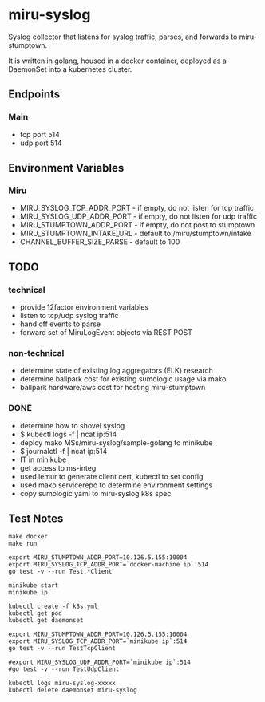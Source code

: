 # miru-syslog

Syslog collector that listens for syslog traffic, parses, and forwards to miru-stumptown.

It is written in golang, housed in a docker container, deployed as a DaemonSet into a kubernetes cluster.

## Endpoints

### Main

* tcp port 514
* udp port 514

## Environment Variables

### Miru

* MIRU_SYSLOG_TCP_ADDR_PORT - if empty, do not listen for tcp traffic
* MIRU_SYSLOG_UDP_ADDR_PORT - if empty, do not listen for udp traffic
* MIRU_STUMPTOWN_ADDR_PORT - if empty, do not post to stumptown
* MIRU_STUMPTOWN_INTAKE_URL - default to /miru/stumptown/intake
* CHANNEL_BUFFER_SIZE_PARSE - default to 100

## TODO

### technical

* provide 12factor environment variables
* listen to tcp/udp syslog traffic
* hand off events to parse
* forward set of MiruLogEvent objects via REST POST

### non-technical

* determine state of existing log aggregators (ELK) research
* determine ballpark cost for existing sumologic usage via mako
* ballpark hardware/aws cost for hosting miru-stumptown

### DONE

* determine how to shovel syslog
* $ kubectl logs <mako ms pods> -f | ncat ip:514
* deploy mako MSs/miru-syslog/sample-golang to minikube
* $ journalctl -f | ncat ip:514
* IT in minikube
* get access to ms-integ
* used lemur to generate client cert, kubectl to set config
* used mako servicerepo to determine environment settings
* copy sumologic yaml to miru-syslog k8s spec

## Test Notes

```
make docker
make run

export MIRU_STUMPTOWN_ADDR_PORT=10.126.5.155:10004
export MIRU_SYSLOG_TCP_ADDR_PORT=`docker-machine ip`:514
go test -v --run Test.*Client
```

```
minikube start
minikube ip

kubectl create -f k8s.yml
kubectl get pod
kubectl get daemonset

export MIRU_STUMPTOWN_ADDR_PORT=10.126.5.155:10004
export MIRU_SYSLOG_TCP_ADDR_PORT=`minikube ip`:514
go test -v --run TestTcpClient

#export MIRU_SYSLOG_UDP_ADDR_PORT=`minikube ip`:514
#go test -v --run TestUdpClient

kubectl logs miru-syslog-xxxxx
kubectl delete daemonset miru-syslog
```
